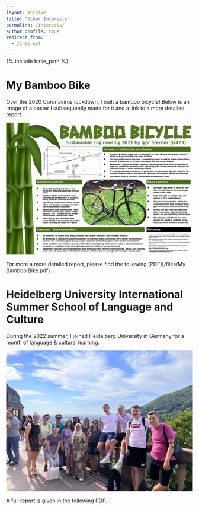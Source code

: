 ```yaml
---
layout: archive
title: "Other Interests"
permalink: /interests/
author_profile: true
redirect_from:
  - /interest
---
```

  
{% include base_path %}

My Bamboo Bike
======

Over the 2020 Coronavirus lockdown, I built a bamboo bicycle! Below is an image of a poster I subsequently made for it and a link to a more detailed report.

![image](/images/bamboobike.jpg)

For more a more detailed report, please find the following [PDF](/files/My Bamboo Bike.pdf).

Heidelberg University International Summer School of Language and Culture
======

During the 2022 summer, I joined Heidelberg University in Germany for a month of language & cultural learning.

![image](/images/class.jpg)

 A full report is given in the following [PDF](https://igorsterner.github.io/files/heidelberg.pdf).